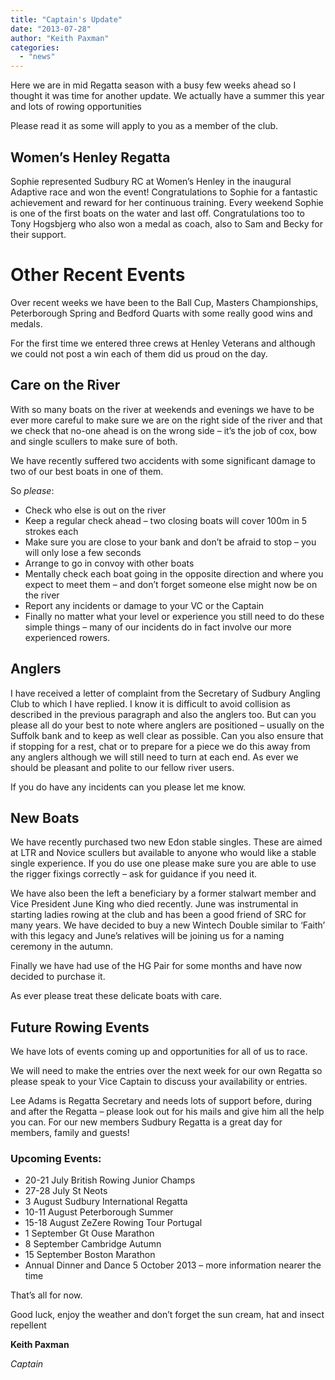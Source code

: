 ```yaml
---
title: "Captain's Update"
date: "2013-07-28"
author: "Keith Paxman"
categories: 
  - "news"
---
```


Here we are in mid Regatta season with a busy few weeks ahead so I thought it was time for another update. We actually have a summer this year and lots of rowing opportunities

Please read it as some will apply to you as a member of the club.

## Women’s Henley Regatta

Sophie represented Sudbury RC at Women’s Henley in the inaugural Adaptive race and won the event! Congratulations to Sophie for a fantastic achievement and reward for her continuous training. Every weekend Sophie is one of the first boats on the water and last off. Congratulations too to Tony Hogsbjerg who also won a medal as coach, also to Sam and Becky for their support.

# Other Recent Events

Over recent weeks we have been to the Ball Cup, Masters Championships, Peterborough Spring and Bedford Quarts with some really good wins and medals.

For the first time we entered three crews at Henley Veterans and although we could not post a win each of them did us proud on the day.

## Care on the River

With so many boats on the river at weekends and evenings we have to be ever more careful to make sure we are on the right side of the river and that we check that no-one ahead is on the wrong side – it’s the job of cox, bow and single scullers to make sure of both.

We have recently suffered two accidents with some significant damage to two of our best boats in one of them.

So _please_:

- Check who else is out on the river
- Keep a regular check ahead – two closing boats will cover 100m in 5 strokes each
- Make sure you are close to your bank and don’t be afraid to stop – you will only lose a few seconds
- Arrange to go in convoy with other boats
- Mentally check each boat going in the opposite direction and where you expect to meet them – and don’t forget someone else might now be on the river
- Report any incidents or damage to your VC or the Captain
- Finally no matter what your level or experience you still need to do these simple things – many of our incidents do in fact involve our more experienced rowers.

## Anglers

I have received a letter of complaint from the Secretary of Sudbury Angling Club to which I have replied. I know it is difficult to avoid collision as described in the previous paragraph and also the anglers too. But can you please all do your best to note where anglers are positioned – usually on the Suffolk bank and to keep as well clear as possible. Can you also ensure that if stopping for a rest, chat or to prepare for a piece we do this away from any anglers although we will still need to turn at each end. As ever we should be pleasant and polite to our fellow river users.

If you do have any incidents can you please let me know.

## New Boats

We have recently purchased two new Edon stable singles. These are aimed at LTR and Novice scullers but available to anyone who would like a stable single experience. If you do use one please make sure you are able to use the rigger fixings correctly – ask for guidance if you need it.

We have also been the left a beneficiary by a former stalwart member and Vice President June King who died recently. June was instrumental in starting ladies rowing at the club and has been a good friend of SRC for many years. We have decided to buy a new Wintech Double similar to ‘Faith’ with this legacy and June’s relatives will be joining us for a naming ceremony in the autumn.

Finally we have had use of the HG Pair for some months and have now decided to purchase it.

As ever please treat these delicate boats with care.

## Future Rowing Events

We have lots of events coming up and opportunities for all of us to race.

We will need to make the entries over the next week for our own Regatta so please speak to your Vice Captain to discuss your availability or entries.

Lee Adams is Regatta Secretary and needs lots of support before, during and after the Regatta – please look out for his mails and give him all the help you can. For our new members Sudbury Regatta is a great day for members, family and guests!

### Upcoming Events:

- 20-21 July British Rowing Junior Champs
- 27-28 July St Neots
- 3 August Sudbury International Regatta
- 10-11 August Peterborough Summer
- 15-18 August ZeZere Rowing Tour Portugal
- 1 September Gt Ouse Marathon
- 8 September Cambridge Autumn
- 15 September Boston Marathon
- Annual Dinner and Dance 5 October 2013 – more information nearer the time

That’s all for now.

Good luck, enjoy the weather and don’t forget the sun cream, hat and insect repellent

**Keith Paxman**

_Captain_
